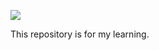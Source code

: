 ![](https://github.com/kzmat/algorhythm-learning/workflows/Node%20CI/badge.svg)


This repository is for my learning.